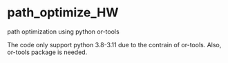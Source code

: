 # path_optimize_HW
path optimization using python or-tools

The code only support python 3.8-3.11 due to the contrain of or-tools. Also, or-tools package is needed.
